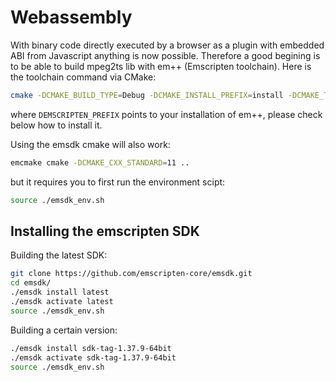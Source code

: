 # Webassembly
With binary code directly executed by a browser as a plugin with embedded ABI from Javascript anything is now possible. Therefore a good begining is to be able to build mpeg2ts lib with em++ (Emscripten toolchain). Here is the toolchain command via CMake:

```Bash
cmake -DCMAKE_BUILD_TYPE=Debug -DCMAKE_INSTALL_PREFIX=install -DCMAKE_TOOLCHAIN_FILE:FILEPATH=<your repo path>/cmake/toolchains/emscripten-wasm.cmake -DEMSCRIPTEN_PREFIX=<path> ..
```
where `DEMSCRIPTEN_PREFIX` points to your installation of em++, please check below how to install it.

Using the emsdk cmake will also work:
```Bash
emcmake cmake -DCMAKE_CXX_STANDARD=11 ..
```
but it requires you to first run the environment scipt:
```Bash
source ./emsdk_env.sh
```


## Installing the emscripten SDK
Building the latest SDK:
```Bash
git clone https://github.com/emscripten-core/emsdk.git
cd emsdk/
./emsdk install latest
./emsdk activate latest
source ./emsdk_env.sh
```

Building a certain version:
```Bash
./emsdk install sdk-tag-1.37.9-64bit
./emsdk activate sdk-tag-1.37.9-64bit
source ./emsdk_env.sh
```